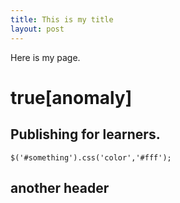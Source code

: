 ```yaml
---
title: This is my title
layout: post
---
```


Here is my page.
# true[anomaly]
## Publishing for learners.
    $('#something').css('color','#fff');
## another header

